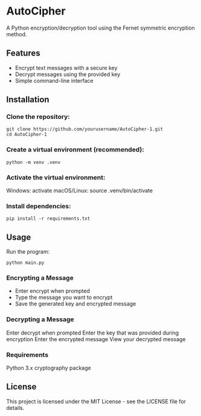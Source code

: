 # AutoCipher
A Python encryption/decryption tool using the Fernet symmetric encryption method.

## Features
- Encrypt text messages with a secure key
- Decrypt messages using the provided key
- Simple command-line interface

## Installation
### Clone the repository:
~~~
git clone https://github.com/yourusername/AutoCipher-1.git
cd AutoCipher-1
~~~

### Create a virtual environment (recommended):
~~~
python -m venv .venv
~~~

### Activate the virtual environment:

Windows: activate
macOS/Linux: source .venv/bin/activate

### Install dependencies:
~~~
pip install -r requirements.txt
~~~

## Usage
Run the program:
~~~
python main.py
~~~

### Encrypting a Message
- Enter encrypt when prompted
- Type the message you want to encrypt
- Save the generated key and encrypted message

### Decrypting a Message
Enter decrypt when prompted
Enter the key that was provided during encryption
Enter the encrypted message
View your decrypted message

### Requirements
Python 3.x
cryptography package

## License
This project is licensed under the MIT License - see the LICENSE file for details.